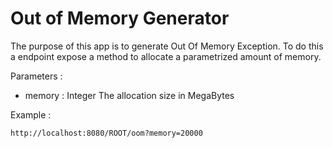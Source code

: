 # Out of Memory Generator

The purpose of this app is to generate Out Of Memory Exception.
To do this a endpoint expose a method to allocate a parametrized amount of memory.

Parameters :

- memory : Integer The allocation size in MegaBytes

Example :

```
http://localhost:8080/ROOT/oom?memory=20000
```

